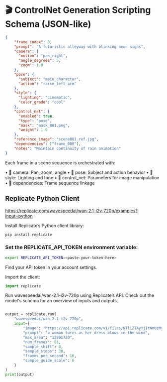 
# 🎬 ControlNet Generation Scripting Schema (JSON-like)



```json
{
    "frame_index": 0,
    "prompt": "A futuristic alleyway with blinking neon signs",
    "camera": {
      "motion": "pan_right",
      "angle_degrees": 5,
      "zoom": 1.0
    },
    "pose": {
      "subject": "main_character",
      "action": "raise_left_arm"
    },
    "style": {
      "lighting": "cinematic",
      "color_grade": "cool"
    },
    "control_net": {
      "enabled": true,
      "type": "pose",
      "mask": "mask_001.png",
      "weight": 1.0
    },
    "reference_image": "scene001_ref.jpg",
    "dependencies": ["frame_000"],
    "notes": "Maintain continuity of rain animation"
}
```



Each frame in a scene sequence is orchestrated with:

•	🎥 camera: Pan, zoom, angle
•	🕺 pose: Subject and action behavior
•	🎨 style: Lighting and tone
•	🔧 control_net: Parameters for image manipulation
•	📎 dependencies: Frame sequence linkage


## Replicate Python Client

https://replicate.com/wavespeedai/wan-2.1-i2v-720p/examples?input=python

Install Replicate’s Python client library:

```bash
pip install replicate
```


### Set the REPLICATE_API_TOKEN environment variable:

```bash
export REPLICATE_API_TOKEN=<paste-your-token-here>
```

Find your API token in your account settings.

Import the client:

```python
import replicate
```


Run wavespeedai/wan-2.1-i2v-720p using Replicate’s API. Check out the model's schema for an overview of inputs and outputs.

```python

output = replicate.run(
    "wavespeedai/wan-2.1-i2v-720p",
    input={
        "image": "https://api.replicate.com/v1/files/NTliZTAyYjItNmUzMy00MGJlLTk1YWYtMzQyMWI5NWFjOGQ1/download?expiry=1740612318&owner=wavespeedai&signature=NmJd%252BAq0TrAmRJT50xqsJsd0U6mMoG3C1qBeXh%252Bekfg%253D",
        "prompt": "a woman turns as her dress blows in the wind",
        "max_area": "1280x720",
        "num_frames": 81,
        "sample_shift": 8,
        "sample_steps": 30,
        "frames_per_second": 16,
        "sample_guide_scale": 6
    }
)
print(output)
```
